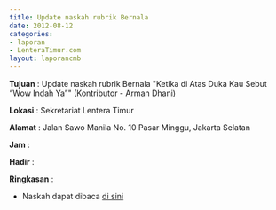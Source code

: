 ```yaml
---
title: Update naskah rubrik Bernala
date: 2012-08-12
categories:
- laporan
- LenteraTimur.com
layout: laporancmb
---
```



**Tujuan** : Update naskah rubrik Bernala "Ketika di Atas Duka Kau Sebut “Wow Indah Ya”" (Kontributor - Arman Dhani)

**Lokasi** : Sekretariat Lentera Timur 

**Alamat** : Jalan Sawo Manila No. 10 Pasar Minggu, Jakarta Selatan

**Jam** : 

**Hadir** :  


**Ringkasan** : 
* Naskah dapat dibaca [di sini](http://www.lenteratimur.com/2012/08/ketika-di-atas-duka-kau-sebut-wow-indah-ya/)
